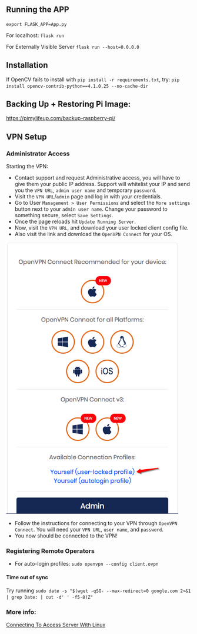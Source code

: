 ## Running the APP
`export FLASK_APP=App.py`

For localhost:
`flask run`

For Externally Visible Server
`flask run --host=0.0.0.0`

## Installation
If OpenCV fails to install with `pip install -r requirements.txt`, try:
`pip install opencv-contrib-python==4.1.0.25 --no-cache-dir`

## Backing Up + Restoring Pi Image:
https://pimylifeup.com/backup-raspberry-pi/

## VPN Setup

### Administrator Access
Starting the VPN:
* Contact support and request Administrative access, you will have to give them your public IP address. Support will whitelist your IP and send you the `VPN URL`, `admin user name` and temporary `password`. 
* Visit the `VPN URL`/`admin` page and log in with your credentials.
* Go to User `Management > User Permissions` and select the `More settings` button next to your `admin user name`. Change your password to something secure, select `Save Settings`.
* Once the page reloads hit `Update Running Server`.
* Now, visit the `VPN URL`, and download your user locked client config file.
* Also visit the link and download the `OpenVPN Connect` for your OS.

![img](img/dl-client-config.png)
* Follow the instructions for connecting to your VPN through `OpenVPN Connect`. You will need your `VPN URL`, `user name`, and `password`.
* You now should be connected to the VPN!

### Registering Remote Operators
* For auto-login profiles: `sudo openvpn --config client.ovpn`

#### Time out of sync
Try running `sudo date -s "$(wget -qSO- --max-redirect=0 google.com 2>&1 | grep Date: | cut -d' ' -f5-8)Z"`

### More info:
[Connecting To Access Server With Linux](https://openvpn.net/vpn-server-resources/connecting-to-access-server-with-linux/)

